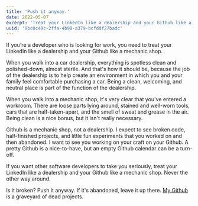 ```yaml
---
title: 'Push it anyway.'
date: 2022-05-07
excerpt: 'Treat your LinkedIn like a dealership and your Github like a mechanic shop.'
uuid: '9bc0c49c-2ffa-4b90-a379-bcfddf27badc'
---
```


If you're a developer who is looking for work, you need to treat your LinkedIn like a dealership and your Github like a mechanic shop.

When you walk into a car dealership, everything is spotless clean and polished-down, almost sterile. And that's how it should be, because the job of the dealership is to help create an environment in which you and your family feel comfortable purchasing a car. Being a clean, welcoming, and neutral place is part of the function of the dealership.

When you walk into a mechanic shop, it's very clear that you've entered a workroom. There are loose parts lying around, stained and well-worn tools, cars that are half-taken-apart, and the smell of sweat and grease in the air. Being clean is a nice bonus, but it isn't really necessary.

Github is a mechanic shop, not a dealership. I expect to see broken code, half-finished projects, and little fun experiments that you worked on and then abandoned. I want to see you working on your craft on your Github. A pretty Github is a nice-to-have, but an empty Github calendar can be a turn-off.

If you want other software developers to take you seriously, treat your LinkedIn like a dealership and your Github like a mechanic shop. Never the other way around.

Is it broken? Push it anyway. If it's abandoned, leave it up there. [My Github](https://github.com/monarchwadia) is a graveyard of dead projects.
